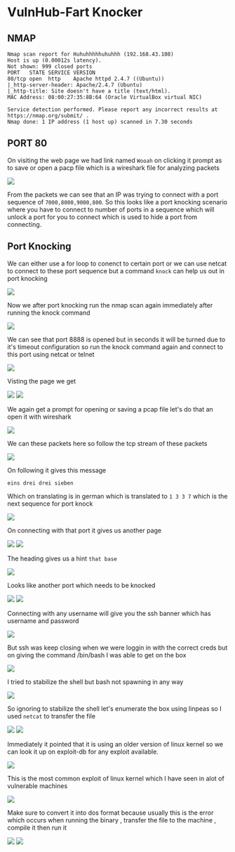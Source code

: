 # VulnHub-Fart Knocker

## NMAP

```
Nmap scan report for Huhuhhhhhuhuhhh (192.168.43.108)
Host is up (0.00012s latency).
Not shown: 999 closed ports
PORT   STATE SERVICE VERSION
80/tcp open  http    Apache httpd 2.4.7 ((Ubuntu))
|_http-server-header: Apache/2.4.7 (Ubuntu)
|_http-title: Site doesn't have a title (text/html).
MAC Address: 08:00:27:35:8B:64 (Oracle VirtualBox virtual NIC)

Service detection performed. Please report any incorrect results at https://nmap.org/submit/ .
Nmap done: 1 IP address (1 host up) scanned in 7.30 seconds
```

## PORT 80

On visiting the web page we had link named `Wooah` on clicking it prompt as to save or open a pacp file which is a wireshark file for analyzing packets

<img src="https://i.ibb.co/5MdMhDp/wireshark-analyze.png"/>

From the packets we can see that an IP was trying to connect with a port sequence of `7000,8000,9000,800`. So this looks like a port knocking scenario where you have to connect to number of ports in a sequence which will unlock a port for you to connect which is used to hide a port from connecting.

## Port Knocking 

We can either use a for loop to conenct to certain port or we can use netcat to connect to these port sequence but a command `knock` can help us out in port knocking

<img src="https://i.ibb.co/jMxtVWR/port-knock.png"/>

Now we after port knocking run the nmap scan again immediately after running the knock command

<img src="https://i.ibb.co/HrNL75z/again-scan.png"/>

We can see that port 8888 is opened but in seconds it will be turned due to it's timeout configuration so run the knock command again and connect to this port using netcat or telnet

<img src="https://i.ibb.co/tcFBxtY/again-port-knock.png"/>

Visting the page we get

<img src="https://i.ibb.co/TrM44xt/burger-wordl.png"/>

<img src="https://i.ibb.co/bRK4Rvb/again-pcap.png"/>

We again get a prompt for opening or saving a pcap file let's do that an open it with wireshark

<img src="https://imgur.com/jYld7ct.png"/>

We can these packets here so follow the tcp stream of these packets

<img src="https://imgur.com/nmVLJLp.png"/>

On following it gives this message

```
eins drei drei sieben
```
Which on translating is in german which is translated to `1 3 3 7` which is the next sequence for port knock

<img src="https://imgur.com/RuxnE38.png"/>

On connecting with that port it gives us another page

<img src="https://imgur.com/Nz1bXJV.png"/>

<img src="https://imgur.com/WpkMqvB.png"/>

The heading gives us a hint `that base`

<img src="https://imgur.com/QhgjMM9.png"/>

Looks like another port which needs to be knocked

<img src="https://imgur.com/OceOfbd.png"/>

<img src="https://imgur.com/wyRWswt.png"/>

Connecting with any username will give you the ssh banner which has username and password

<img src="https://imgur.com/7Gx9epV.png"/>

But ssh was keep closing when we were loggin in with the correct creds but on giving the command /bin/bash I was able to get on the box

<img src="https://imgur.com/tIJlSOy.png"/>

I tried to stabilize the shell but bash not spawning in any way

<img src="https://imgur.com/r3QN2qe.png"/>

So ignoring to stabilize the shell let's enumerate the box using linpeas so I used `netcat` to transfer the file

<img src="https://imgur.com/uWuE8iv.png"/>

<img src="https://imgur.com/XoTtfjz.png"/>

Immediately it pointed that it is using an older version of linux kernel so we can look it up on exploit-db for any exploit available.

<img src="https://imgur.com/1gaGWBu.png"/>

This is the most common exploit of linux kernel which I have seen in alot of vulnerable machines

<img src="https://imgur.com/1rr7vgD.png"/>

Make sure to convert it into dos format because usually this is the error which occurs when running the binary , transfer the file to the machine , compile it then run it

<img src="https://imgur.com/32Wlfn4.png"/>

<img src="https://imgur.com/CwDDQNB.png"/>